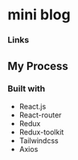 # mini blog

### Links

<!-- - Live: [Live Website](https://.vercel.app/) -->

## My Process

### Built with

- React.js
- React-router
- Redux
- Redux-toolkit
- Tailwindcss
- Axios
